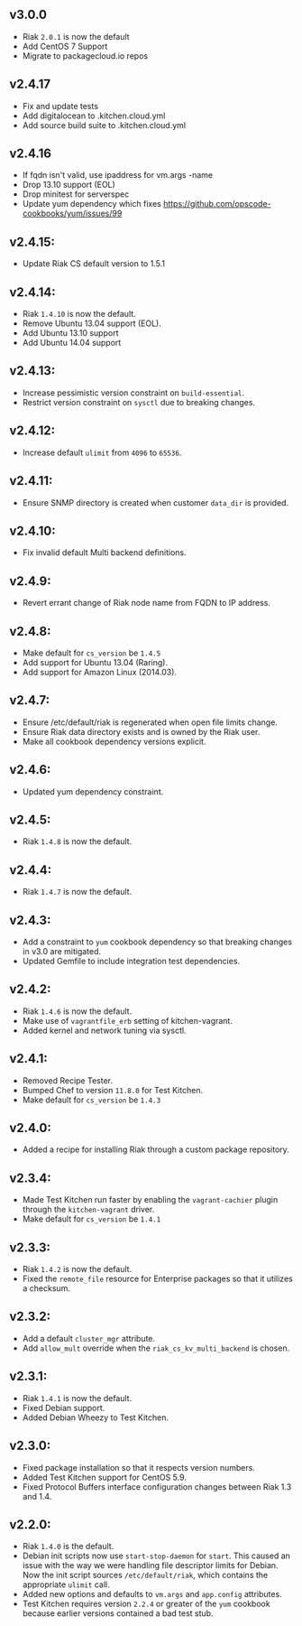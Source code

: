 ## v3.0.0

* Riak `2.0.1` is now the default
* Add CentOS 7 Support
* Migrate to packagecloud.io repos

## v2.4.17

* Fix and update tests
* Add digitalocean to .kitchen.cloud.yml
* Add source build suite to .kitchen.cloud.yml

## v2.4.16

* If fqdn isn't valid, use ipaddress for vm.args -name
* Drop 13.10 support (EOL)
* Drop minitest for serverspec
* Update yum dependency which fixes https://github.com/opscode-cookbooks/yum/issues/99


## v2.4.15:

* Update Riak CS default version to 1.5.1

## v2.4.14:

* Riak `1.4.10` is now the default.
* Remove Ubuntu 13.04 support (EOL).
* Add Ubuntu 13.10 support
* Add Ubuntu 14.04 support

## v2.4.13:

* Increase pessimistic version constraint on `build-essential`.
* Restrict version constraint on `sysctl` due to breaking changes.

## v2.4.12:

* Increase default `ulimit` from `4096` to `65536`.

## v2.4.11:

* Ensure SNMP directory is created when customer `data_dir` is provided.

## v2.4.10:

* Fix invalid default Multi backend definitions.

## v2.4.9:

* Revert errant change of Riak node name from FQDN to IP address.

## v2.4.8:

* Make default for `cs_version` be `1.4.5`
* Add support for Ubuntu 13.04 (Raring).
* Add support for Amazon Linux (2014.03).

## v2.4.7:

* Ensure /etc/default/riak is regenerated when open file limits change.
* Ensure Riak data directory exists and is owned by the Riak user.
* Make all cookbook dependency versions explicit.

## v2.4.6:

* Updated yum dependency constraint.

## v2.4.5:

* Riak `1.4.8` is now the default.

## v2.4.4:

* Riak `1.4.7` is now the default.

## v2.4.3:

* Add a constraint to `yum` cookbook dependency so that breaking changes in
  v3.0 are mitigated.
* Updated Gemfile to include integration test dependencies.

## v2.4.2:

* Riak `1.4.6` is now the default.
* Make use of `vagrantfile_erb` setting of kitchen-vagrant.
* Added kernel and network tuning via sysctl.

## v2.4.1:

* Removed Recipe Tester.
* Bumped Chef to version `11.8.0` for Test Kitchen.
* Make default for `cs_version` be `1.4.3`

## v2.4.0:

* Added a recipe for installing Riak through a custom package repository.

## v2.3.4:

* Made Test Kitchen run faster by enabling the `vagrant-cachier` plugin
  through the `kitchen-vagrant` driver.
* Make default for `cs_version` be `1.4.1`

## v2.3.3:

* Riak `1.4.2` is now the default.
* Fixed the `remote_file` resource for Enterprise packages so that it utilizes
  a checksum.

## v2.3.2:

* Add a default `cluster_mgr` attribute.
* Add `allow_mult` override when the `riak_cs_kv_multi_backend` is chosen.

## v2.3.1:

* Riak `1.4.1` is now the default.
* Fixed Debian support.
* Added Debian Wheezy to Test Kitchen.

## v2.3.0:

* Fixed package installation so that it respects version numbers.
* Added Test Kitchen support for CentOS 5.9.
* Fixed Protocol Buffers interface configuration changes between Riak 1.3 and
  1.4.

## v2.2.0:

* Riak `1.4.0` is the default.
* Debian init scripts now use `start-stop-daemon` for `start`. This caused an
  issue with the way we were handling file descriptor limits for Debian. Now
  the init script sources `/etc/default/riak`, which contains the appropriate
  `ulimit` call.
* Added new options and defaults to `vm.args` and `app.config` attributes.
* Test Kitchen requires version `2.2.4` or greater of the `yum` cookbook
  because earlier versions contained a bad test stub.
